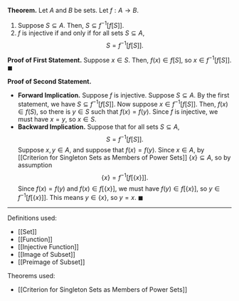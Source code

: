 **Theorem.** Let $A$ and $B$ be sets. Let $f:A\to B$.
1. Suppose $S\subseteq A$. Then, $S\subseteq f^{-1}[f[S]]$.
2. $f$ is injective if and only if for all sets $S\subseteq A$, $$S=f^{-1}[f[S]].$$

**Proof of First Statement.** Suppose $x\in S$. Then, $f(x)\in f[S]$, so $x\in f^{-1}[f[S]]$. $\blacksquare$

**Proof of Second Statement.**
- **Forward Implication.** Suppose $f$ is injective. Suppose $S\subseteq A$. By the first statement, we have $S\subseteq f^{-1}[f[S]]$. Now suppose $x\in f^{-1}[f[S]]$. Then, $f(x)\in f(S)$, so there is $y\in S$ such that $f(x)=f(y)$. Since $f$ is injective, we must have $x=y$, so $x\in S$.
- **Backward Implication.** Suppose that for all sets $S\subseteq A$, $$S=f^{-1}[f[S]].$$Suppose $x,y\in A$, and suppose that $f(x)=f(y)$. Since $x\in A$, by [[Criterion for Singleton Sets as Members of Power Sets]] $\{x\}\subseteq A$, so by assumption $$\{x\}=f^{-1}[f[\{x\}]].$$Since $f(x)=f(y)$ and $f(x)\in f[\{x\}]$, we must have $f(y)\in f[\{x\}]$, so $y\in f^{-1}[f[\{x\}]]$. This means $y\in\{x\}$, so $y=x$. $\blacksquare$

***
Definitions used:
- [[Set]]
- [[Function]]
- [[Injective Function]]
- [[Image of Subset]]
- [[Preimage of Subset]]

Theorems used:
- [[Criterion for Singleton Sets as Members of Power Sets]]
